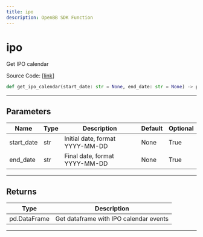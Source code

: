 ```yaml
---
title: ipo
description: OpenBB SDK Function
---
```


# ipo

Get IPO calendar

Source Code: [[link](https://github.com/OpenBB-finance/OpenBBTerminal/tree/main/openbb_terminal/stocks/discovery/finnhub_model.py#L16)]

```python
def get_ipo_calendar(start_date: str = None, end_date: str = None) -> pd.DataFrame
```
---
## Parameters

| Name | Type | Description | Default | Optional |
| ---- | ---- | ----------- | ------- | -------- |
| start_date | str | Initial date, format YYYY-MM-DD | None | True |
| end_date | str | Final date, format YYYY-MM-DD | None | True |

---
## Returns

| Type | Description |
| ---- | ----------- |
| pd.DataFrame | Get dataframe with IPO calendar events |

---
